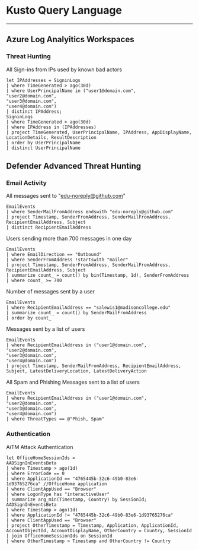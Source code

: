 # Kusto Query Language

---

## Azure Log Analyitics Workspaces

### Threat Hunting

All Sign-ins from IPs used by known bad actors

```kql
let IPAddresses = SigninLogs
| where TimeGenerated > ago(30d)
| where UserPrincipalName in ("user1@domain.com",
"user2@domain.com",
"user3@domain.com",
"user4@domain.com")
| distinct IPAddress;
SigninLogs
| where TimeGenerated > ago(30d)
| where IPAddress in (IPAddresses)
| project TimeGenerated, UserPrincipalName, IPAddress, AppDisplayName, LocationDetails, ResultDescription
| order by UserPrincipalName
| distinct UserPrincipalName
```

## Defender Advanced Threat Hunting

### Email Activity

All messages sent to "[edu-noreply@github.com](edu-noreply@github.com)"

```kql
EmailEvents
| where SenderMailFromAddress endswith "edu-noreply@github.com"
| project Timestamp, SenderFromAddress, SenderMailFromAddress, RecipientEmailAddress, Subject
| distinct RecipientEmailAddress
```

Users sending more than 700 messages in one day

```kql
EmailEvents
| where EmailDirection == "Outbound"
| where SenderFromAddress !startswith "mailer"
| project Timestamp, SenderFromAddress, SenderMailFromAddress, RecipientEmailAddress, Subject
| summarize count_ = count() by bin(Timestamp, 1d), SenderFromAddress
| where count_ >= 700
```

Number of messages sent by a user

```kql
EmailEvents
| where RecipientEmailAddress == "salewis1@madisoncollege.edu"
| summarize count_ = count() by SenderMailFromAddress
| order by count_
```

Messages sent by a list of users

```kql
EmailEvents
| where RecipientEmailAddress in ("user1@domain.com",
"user2@domain.com",
"user3@domain.com",
"user4@domain.com")
| project Timestamp, SenderMailFromAddress, RecipientEmailAddress, Subject, LatestDeliveryLocation, LatestDeliveryAction
```

All Spam and Phishing Messages sent to a list of users

```kql
EmailEvents
| where RecipientEmailAddress in ("user1@domain.com",
"user2@domain.com",
"user3@domain.com",
"user4@domain.com")
| where ThreatTypes == @"Phish, Spam"
```

### Authentication

AiTM Attack Authentication

```kql
let OfficeHomeSessionIds = 
AADSignInEventsBeta
| where Timestamp > ago(1d)
| where ErrorCode == 0
| where ApplicationId == "4765445b-32c6-49b0-83e6-1d93765276ca" //OfficeHome application 
| where ClientAppUsed == "Browser" 
| where LogonType has "interactiveUser" 
| summarize arg_min(Timestamp, Country) by SessionId;
AADSignInEventsBeta
| where Timestamp > ago(1d)
| where ApplicationId != "4765445b-32c6-49b0-83e6-1d93765276ca"
| where ClientAppUsed == "Browser" 
| project OtherTimestamp = Timestamp, Application, ApplicationId, AccountObjectId, AccountDisplayName, OtherCountry = Country, SessionId
| join OfficeHomeSessionIds on SessionId
| where OtherTimestamp > Timestamp and OtherCountry != Country
```
